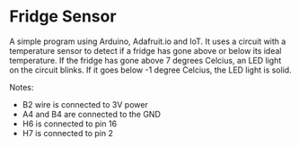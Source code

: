 # Fridge Sensor
A simple program using Arduino, Adafruit.io and IoT. It uses a circuit with a temperature sensor to detect if a fridge has gone above or below its ideal temperature. If the fridge has gone above 7 degrees Celcius, an LED light on the circuit blinks. If it goes below -1 degree Celcius, the LED light is solid.

Notes:
- B2 wire is connected to 3V power
- A4 and B4 are connected to the GND
- H6 is connected to pin 16
- H7 is connected to pin 2
